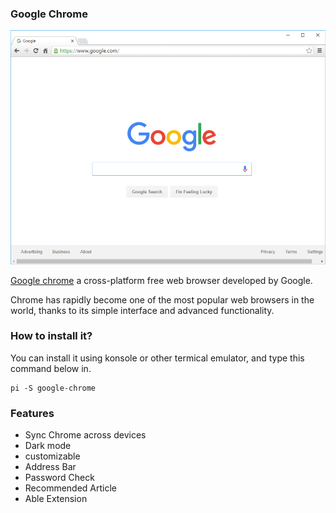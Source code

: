 ### Google Chrome

![Image](/public/Images/googlechromebrowser.png)


[Google chrome](https://www.google.com/chrome/) a cross-platform free web browser developed by Google.

Chrome has rapidly become one of the most popular web browsers in the world, thanks to its simple interface and advanced functionality. 

### How to install it?
You can install it using konsole or other termical emulator, and type this command below in.
```
pi -S google-chrome
```

### Features

- Sync Chrome across devices
- Dark mode
- customizable 
- Address Bar
- Password Check
- Recommended Article
- Able Extension